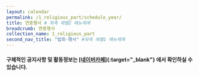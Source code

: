 ```yaml
---
layout: calendar
permalink: /1_religious_part/schedule_year/
title: 연중행사 # 좌측 레벨2 메뉴제목
breadcrumb: 연중행사
collection_name: 1_religious_part
second_nav_title: "법회·행사" #좌측 레벨1 메뉴제목
---
```


#### **구체적인 공지사항 및 활동정보는 [[네이버카페]](https://m.cafe.naver.com/ca-fe/hwaamsa?tab=notice){:target="_blank"} 에서 확인하실 수 있습니다.**
